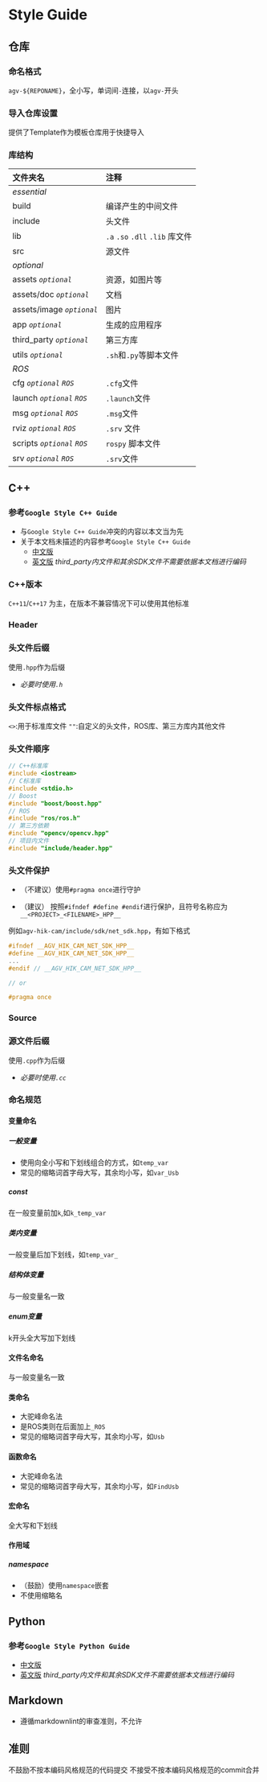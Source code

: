 # Style Guide


## 仓库

### 命名格式

`agv-${REPONAME}`，全小写，单词间`-`连接，以`agv-`开头

### 导入仓库设置

提供了Template作为模板仓库用于快捷导入

### 库结构

| 文件夹名 | 注释 |
|:------ | :--- |
| *essential* | |
| build | 编译产生的中间文件 |
| include | 头文件 |
| lib | `.a` `.so` `.dll` `.lib` 库文件 |
| src | 源文件 |
| *optional* | |
| assets *`optional`* | 资源，如图片等 |
| assets/doc *`optional`* | 文档 |
| assets/image *`optional`* | 图片 |
| app *`optional`* | 生成的应用程序 |
| third_party *`optional`* | 第三方库 |
| utils *`optional`* | `.sh`和`.py`等脚本文件 |
| *ROS* | |
| cfg *`optional`* *`ROS`* | `.cfg`文件 |
| launch *`optional`* *`ROS`* | `.launch`文件  |
| msg *`optional`* *`ROS`* | `.msg`文件 |
| rviz *`optional`* *`ROS`* | `.srv` 文件|
| scripts *`optional`* *`ROS`* | `rospy` 脚本文件 |
| srv *`optional`* *`ROS`* | `.srv`文件 |

## C++

### 参考`Google Style C++ Guide`

- 与`Google Style C++ Guide`冲突的内容以本文当为先
- 关于本文档未描述的内容参考`Google Style C++ Guide`
  - [中文版](https://zh-google-styleguide.readthedocs.io/en/latest/google-cpp-styleguide/contents/)
  - [英文版](https://google.github.io/styleguide/cppguide.html)
*third_party内文件和其余SDK文件不需要依据本文档进行编码*

### C++版本

`C++11`/`C++17` 为主，在版本不兼容情况下可以使用其他标准

### Header

### 头文件后缀

使用`.hpp`作为后缀

- *必要时使用`.h`*

### 头文件标点格式

`<>`:用于标准库文件
`""`:自定义的头文件，ROS库、第三方库内其他文件

### 头文件顺序

```C++
// C++标准库
#include <iostream>
// C标准库
#include <stdio.h>
// Boost
#include "boost/boost.hpp"
// ROS
#include "ros/ros.h"
// 第三方依赖
#include "opencv/opencv.hpp"
// 项目内文件
#include "include/header.hpp"
```

### 头文件保护

- （不建议）使用`#pragma once`进行守护

- （建议）  按照`#ifndef #define #endif`进行保护，且符号名称应为`__<PROJECT>_<FILENAME>_HPP__`

例如`agv-hik-cam/include/sdk/net_sdk.hpp`，有如下格式

```C++
#ifndef __AGV_HIK_CAM_NET_SDK_HPP__
#define __AGV_HIK_CAM_NET_SDK_HPP__
...
#endif // __AGV_HIK_CAM_NET_SDK_HPP__

// or

#pragma once
```

### Source

### 源文件后缀

使用`.cpp`作为后缀

- *必要时使用`.cc`*

### 命名规范

#### 变量命名

##### 一般变量

- 使用向全小写和下划线组合的方式，如`temp_var`
- 常见的缩略词首字母大写，其余均小写，如`var_Usb`

##### const

在一般变量前加`k`,如`k_temp_var`

##### 类内变量

一般变量后加下划线，如`temp_var_`

##### 结构体变量

与一般变量名一致

##### enum变量

k开头全大写加下划线

#### 文件名命名

与一般变量名一致

#### 类命名

- 大驼峰命名法
- 是ROS类则在后面加上`_ROS`
- 常见的缩略词首字母大写，其余均小写，如`Usb`

#### 函数命名

- 大驼峰命名法
- 常见的缩略词首字母大写，其余均小写，如`FindUsb`

#### 宏命名

全大写和下划线

#### 作用域

##### namespace

- （鼓励）使用`namespace`嵌套
- 不使用缩略名

## Python

### 参考`Google Style Python Guide`

- [中文版](https://zh-google-styleguide.readthedocs.io/en/latest/google-python-styleguide/contents/)
- [英文版](https://google.github.io/styleguide/pyguide.html)
*third_party内文件和其余SDK文件不需要依据本文档进行编码*

## Markdown

- 遵循markdownlint的审查准则，不允许

## 准则

不鼓励不按本编码风格规范的代码提交
不接受不按本编码风格规范的commit合并
